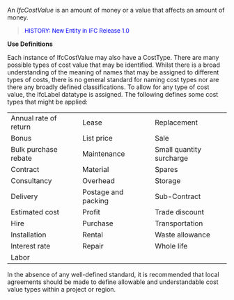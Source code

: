 An _IfcCostValue_ is an amount of money or a value that affects an amount of money.

> <font color="#0000FF" size="-1">HISTORY: New Entity in IFC
		Release 1.0</font>

**Use Definitions**

Each instance of IfcCostValue may also have a CostType. There are many possible types of cost value that may be identified. Whilst there is a broad understanding of the meaning of names that may be assigned to different types of costs, there is no general standard for naming cost types nor are there any broadly defined classifications. To allow for any type of cost value, the IfcLabel datatype is assigned. The following defines some cost types that might be applied:

<table cellpadding="2" cellspacing="2"> 
		<tr> 
		  <td width="209">Annual rate of return</td> 
		  <td width="209">Lease</td> 
		  <td width="209">Replacement</td> 
		</tr> 
		<tr> 
		  <td width="209">Bonus</td> 
		  <td width="209">List price</td> 
		  <td width="209">Sale</td> 
		</tr> 
		<tr> 
		  <td width="209">Bulk purchase rebate</td> 
		  <td width="209">Maintenance</td> 
		  <td width="209">Small quantity surcharge</td> 
		</tr> 
		<tr> 
		  <td width="209">Contract</td> 
		  <td width="209">Material</td> 
		  <td width="209">Spares</td> 
		</tr> 
		<tr> 
		  <td width="209">Consultancy</td> 
		  <td width="209">Overhead</td> 
		  <td width="209">Storage</td> 
		</tr> 
		<tr> 
		  <td width="209">Delivery</td> 
		  <td width="209">Postage and packing</td> 
		  <td width="209">Sub-Contract</td> 
		</tr> 
		<tr> 
		  <td width="209">Estimated cost</td> 
		  <td width="209">Profit</td> 
		  <td width="209">Trade discount</td> 
		</tr> 
		<tr> 
		  <td width="209">Hire</td> 
		  <td width="209">Purchase</td> 
		  <td width="209">Transportation</td> 
		</tr> 
		<tr> 
		  <td width="209">Installation</td> 
		  <td width="209">Rental</td> 
		  <td width="209">Waste allowance</td> 
		</tr> 
		<tr> 
		  <td width="209">Interest rate</td> 
		  <td width="209">Repair</td> 
		  <td width="209">Whole life</td> 
		</tr> 
		<tr> 
		  <td width="209">Labor</td> 
		  <td width="209"></td> 
		  <td width="209"></td> 
		</tr> 
	 </table>

In the absence of any well-defined standard, it is recommended that local agreements should be made to define allowable and understandable cost value types within a project or region.